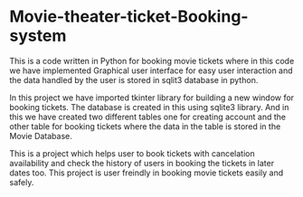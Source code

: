 # Movie-theater-ticket-Booking-system
This is a code written in Python for booking movie tickets where in this code we have implemented Graphical user interface for easy user interaction and the data handled by the user is stored in sqlit3 database in python.

In this project we have imported tkinter library for building a new window for booking tickets.
The database is created in this using sqlite3 library. And in this we have created two different tables one for creating account and the other table for booking tickets where the data in the table is stored in the Movie Database.

This is a project which helps user to book tickets with cancelation availability and check the history of users in booking the tickets in later dates too.
This project is user freindly in booking movie tickets easily and safely.
